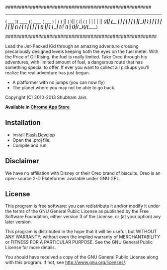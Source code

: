 #####################################################
 _______  _______  _______  _______ 
(  ___  )(  ____ )(  ____ \(  ___  )
| (   ) || (    )|| (    \/| (   ) |
| |   | || (____)|| (__    | |   | |
| |   | ||     __)|  __)   | |   | |
| |   | || (\ (   | (      | |   | |
| (___) || ) \ \__| (____/\| (___) |
(_______)|/   \__/(_______/(_______)
                                    
#######################################################

Lead the Jet-Packed Kid through an amazing adventure crossing precariously designed levels keeping both the eyes on the fuel meter.
With the Price of Oil Rising, the fuel is really limited. Take Oreo through his adventures, with limited amount of fuel, a dangerous route that has something special to offer. If ever you want to collect all pickups you'll realize the real adventure has just begun.
 * A platformer with no jumps (you can now fly)
 * The planet where you may not be able to go back.

Copyright (C) 2010-2013 Shubham Jain.

**Available in [Chrome App Store](https://chrome.google.com/webstore/detail/oreo/jbldkemplcedhandmiicnoohdmbokgnp)**

Installation
-------------
 * Install [Flash Develop](http://www.flashdevelop.org/)
 * Open the .proj file.
 * Compile and run.
 
Disclaimer
-----------
We have no affiliation with Disney or their Oreo brand of biscuits. Oreo is an open-source 2-D Plateformer available under GNU GPL.
 
License
--------
This program is free software: you can redistribute it and/or modify
it under the terms of the GNU General Public License as published
by the Free Software Foundation, either version 3 of the License, or (at
your option) any later version.

This program is distributed in the hope that it will be useful, but
WITHOUT ANY WARRANTY; without even the implied warranty of
MERCHANTABILITY or FITNESS FOR A PARTICULAR PURPOSE.  See the GNU
General Public License for more details.

You should have received a copy of the GNU General Public License
along with this program.  If not, see <http://www.gnu.org/licenses/>.

 